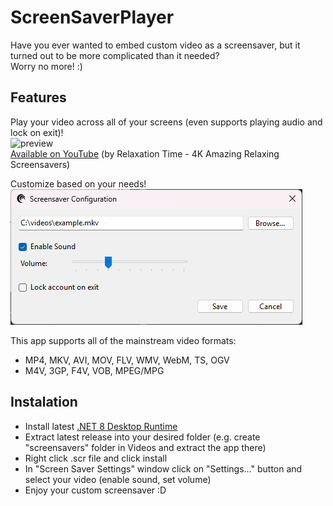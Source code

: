 # ScreenSaverPlayer
Have you ever wanted to embed custom video as a screensaver, but it turned out to be more complicated than it needed? </br>
Worry no more! :) 

## Features
Play your video across all of your screens (even supports playing audio and lock on exit)!</br>
![preview](preview.gif)</br>
[Available on YouTube](https://www.youtube.com/watch?v=lH6qlF_iegU) (by Relaxation Time - 4K Amazing Relaxing Screensavers)

Customize based on your needs!</br>
![settings](settings.png)

This app supports all of the mainstream video formats:</br>
- MP4, MKV, AVI, MOV, FLV, WMV, WebM, TS, OGV
- M4V, 3GP, F4V, VOB, MPEG/MPG

## Instalation
- Install latest [.NET 8 Desktop Runtime](https://dotnet.microsoft.com/en-us/download/dotnet/8.0)
- Extract latest release into your desired folder (e.g. create "screensavers" folder in Videos and extract the app there)
- Right click .scr file and click install
- In "Screen Saver Settings" window click on "Settings..." button and select your video (enable sound, set volume)
- Enjoy your custom screensaver :D
